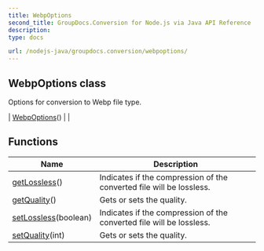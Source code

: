 ```yaml
---
title: WebpOptions
second_title: GroupDocs.Conversion for Node.js via Java API Reference
description: 
type: docs

url: /nodejs-java/groupdocs.conversion/webpoptions/
---
```


## WebpOptions class

 Options for conversion to Webp file type.
 
| [WebpOptions](webpoptions)() |  |

## Functions

| Name | Description |
| --- | --- |
| [getLossless](getlossless)() | Indicates if the compression of the converted file will be lossless. |
| [getQuality](getquality)() | Gets or sets the quality. |
| [setLossless](setlossless)(boolean) | Indicates if the compression of the converted file will be lossless. |
| [setQuality](setquality)(int) | Gets or sets the quality. |
